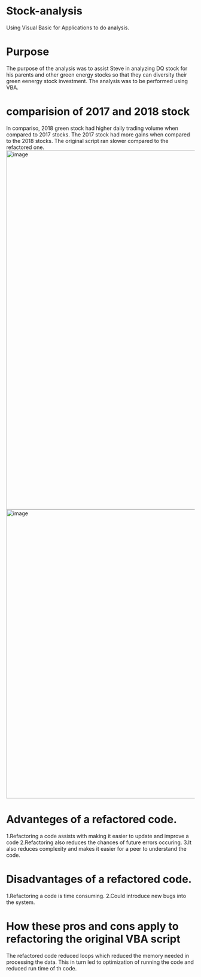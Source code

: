 # Stock-analysis
Using Visual Basic for Applications to do analysis.
# Purpose 
The purpose of the analysis was to assist Steve in analyzing DQ stock for his parents and other green energy stocks so that they can diversity their green eenergy stock investment. The analysis was to be performed using VBA. 
# comparision of 2017 and 2018 stock
In compariso, 2018 green stock had higher daily trading volume when compared to 2017 stocks. The 2017 stock had more gains when compared to the 2018 stocks. The original script ran slower compared to the refactored one.
<img width="960" alt="image" src="https://user-images.githubusercontent.com/104180339/167315580-2e6105d2-2f7c-44c4-aeec-71b683085cec.png">
<img width="773" alt="image" src="https://user-images.githubusercontent.com/104180339/167315613-9319012a-49b5-4e42-ac26-7737c0acf77a.png">
# Advanteges of a refactored code. 
1.Refactoring a code assists with making it easier to update and improve a code
2.Refactoring also reduces the chances of future errors occuring.
3.It also reduces complexity and makes it easier for a peer to understand the code.
# Disadvantages of a refactored code.
1.Refactoring a code is time consuming.
2.Could introduce new bugs into the system.
# How these pros and cons apply to refactoring the original VBA script
The refactored code reduced loops which reduced the memory needed in processing the data. This in turn led to optimization of running the code and reduced run time of th code. 
